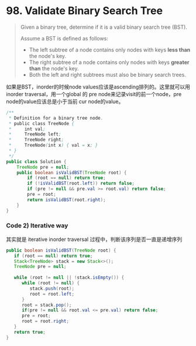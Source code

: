 # 98. Validate Binary Search Tree

> Given a binary tree, determine if it is a valid binary search tree \(BST\).
>
> Assume a BST is defined as follows:
>
> * The left subtree of a node contains only nodes with keys **less than** the node's key.
> * The right subtree of a node contains only nodes with keys **greater than** the node's key.
> * Both the left and right subtrees must also be binary search trees.

如果是BST，inorder的时候node values应该是ascending排列的。这里就可以用inorder traversal，用一个global 的 pre node来记录visit的前一个node，pre node的value应该总是小于当前 cur node的value。

```java
/**
 * Definition for a binary tree node.
 * public class TreeNode {
 *     int val;
 *     TreeNode left;
 *     TreeNode right;
 *     TreeNode(int x) { val = x; }
 * }
 */
public class Solution {
    TreeNode pre = null;
    public boolean isValidBST(TreeNode root) {
        if (root == null) return true;
        if (!isValidBST(root.left)) return false;
        if (pre != null && pre.val >= root.val) return false;
        pre = root;
        return isValidBST(root.right);
    }
}
```

### Code 2\) Iterative way

其实就是 iterative inorder traversal 过程中，判断该序列是否一直是递增序列

```java
public boolean isValidBST(TreeNode root) {
   if (root == null) return true;
   Stack<TreeNode> stack = new Stack<>();
   TreeNode pre = null;
   
   while (root != null || !stack.isEmpty()) {
      while (root != null) {
         stack.push(root);
         root = root.left;
      }
      root = stack.pop();
      if(pre != null && root.val <= pre.val) return false;
      pre = root;
      root = root.right;
   }
   return true;
}
```



